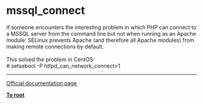 # mssql_connect



If someone encounters the interesting problem in which PHP can connect to a MSSQL server from the command line but not when running as an Apache module: SELinux prevents Apache (and therefore all Apache modules) from making remote connections by default.<br><br>This solved the problem in CentOS:<br># setsebool -P httpd_can_network_connect=1  

---

[Official documentation page](https://www.php.net/manual/en/function.mssql-connect.php)

**[To root](/README.md)**